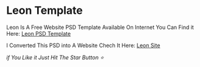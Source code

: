 # Leon Template
Leon Is A Free Website PSD Template Available On Internet You Can Find it Here: [Leon PSD Template]([graphberry.com/item/leon-psd-agency-template](https://www.graphberry.com/item/leon-psd-agency-template))

I Converted This PSD into A Website Chech It Here: [Leon Site](https://mohammed-abdelmoneim.github.io/Leon-Template/)

*if You Like it Just Hit The Star Button ⭐*
